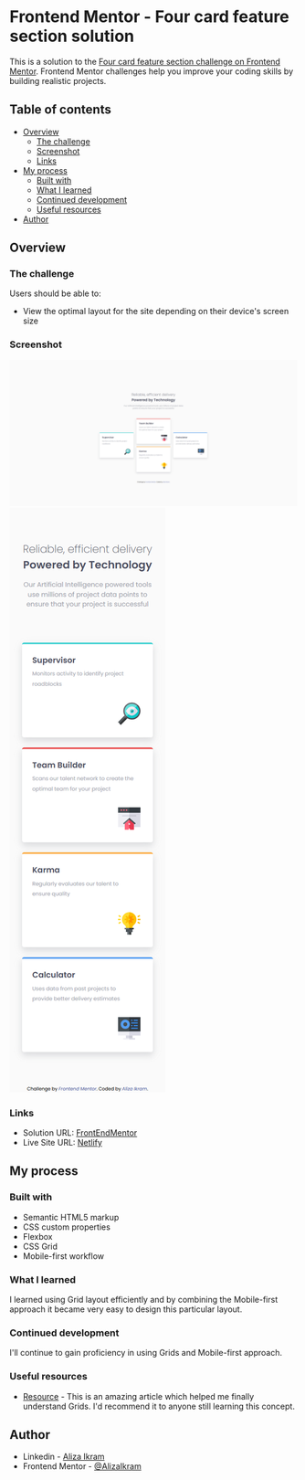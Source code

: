 # Frontend Mentor - Four card feature section solution

This is a solution to the [Four card feature section challenge on Frontend Mentor](https://www.frontendmentor.io/challenges/four-card-feature-section-weK1eFYK). Frontend Mentor challenges help you improve your coding skills by building realistic projects.

## Table of contents

- [Overview](#overview)
  - [The challenge](#the-challenge)
  - [Screenshot](#screenshot)
  - [Links](#links)
- [My process](#my-process)
  - [Built with](#built-with)
  - [What I learned](#what-i-learned)
  - [Continued development](#continued-development)
  - [Useful resources](#useful-resources)
- [Author](#author)

## Overview

### The challenge

Users should be able to:

- View the optimal layout for the site depending on their device's screen size

### Screenshot

![Desktop design](./screenshots/desktop.png)
![Mobile design](./screenshots/mobile.png)

### Links

- Solution URL: [FrontEndMentor](https://www.frontendmentor.io/solutions/responsive-four-features-cards--bhIgVZ3EN)
- Live Site URL: [Netlify](https://github.com/AlizaIkram/four-card-feature-section)

## My process

### Built with

- Semantic HTML5 markup
- CSS custom properties
- Flexbox
- CSS Grid
- Mobile-first workflow

### What I learned

I learned using Grid layout efficiently and by combining the Mobile-first approach it became very easy to design this particular layout.

### Continued development

I'll continue to gain proficiency in using Grids and Mobile-first approach.

### Useful resources

- [Resource](https://www.joshwcomeau.com/css/interactive-guide-to-grid/) - This is an amazing article which helped me finally understand Grids. I'd recommend it to anyone still learning this concept.

## Author

- Linkedin - [Aliza Ikram](https://www.linkedin.com/in/aliza-ikram/)
- Frontend Mentor - [@AlizaIkram](https://www.frontendmentor.io/profile/AlizaIkram)
